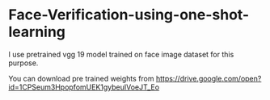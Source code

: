 # Face-Verification-using-one-shot-learning
I use pretrained vgg 19 model trained on face image dataset for this purpose.

You can download pre trained weights from https://drive.google.com/open?id=1CPSeum3HpopfomUEK1gybeuIVoeJT_Eo
